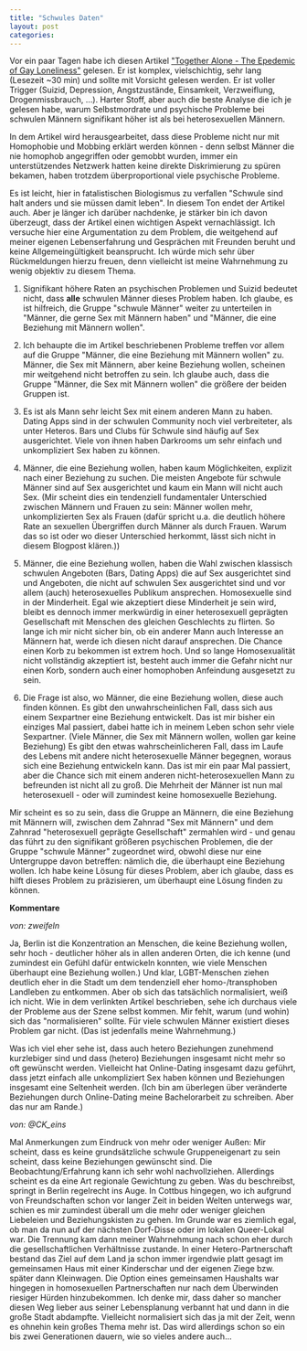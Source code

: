 ```yaml
---
title: "Schwules Daten"
layout: post
categories: 
---
```

Vor ein paar Tagen habe ich diesen Artikel <a href="http://highline.huffingtonpost.com/articles/en/gay-loneliness/">"Together Alone - The Epedemic of Gay Loneliness"</a> gelesen. Er ist komplex, vielschichtig, sehr lang (Lesezeit ~30 min) und sollte mit Vorsicht gelesen werden. Er ist voller Trigger (Suizid, Depression, Angstzustände, Einsamkeit, Verzweiflung, Drogenmissbrauch, …). Harter Stoff, aber auch die beste Analyse die ich je gelesen habe, warum Selbstmordrate und psychische Probleme bei schwulen Männern signifikant höher ist als bei heterosexuellen Männern.

In dem Artikel wird herausgearbeitet, dass diese Probleme nicht nur mit Homophobie und Mobbing erklärt werden können - denn selbst Männer die nie homophob angegriffen oder gemobbt wurden, immer ein unterstützendes Netzwerk hatten keine direkte Diskrimierung zu spüren bekamen, haben trotzdem überproportional viele psychische Probleme.

Es ist leicht, hier in fatalistischen Biologismus zu verfallen "Schwule sind halt anders und sie müssen damit leben". In diesem Ton endet der Artikel auch. Aber je länger ich darüber nachdenke, je stärker bin ich davon überzeugt, dass der Artikel einen wichtigen Aspekt vernachlässigt. Ich versuche hier eine Argumentation zu dem Problem, die weitgehend auf meiner eigenen Lebenserfahrung und Gesprächen mit Freunden beruht und keine Allgemeingültigkeit beansprucht. Ich würde mich sehr über Rückmeldungen hierzu freuen, denn vielleicht ist meine Wahrnehmung zu wenig objektiv zu diesem Thema.

1. Signifikant höhere Raten an psychischen Problemen und Suizid bedeutet nicht, dass <strong>alle</strong> schwulen Männer dieses Problem haben. Ich glaube, es ist hilfreich, die Gruppe "schwule Männer" weiter zu unterteilen in "Männer, die gerne Sex mit Männern haben" und "Männer, die eine Beziehung mit Männern wollen".

2. Ich behaupte die im Artikel beschriebenen Probleme treffen vor allem auf die Gruppe "Männer, die eine Beziehung mit Männern wollen" zu. Männer, die Sex mit Männern, aber keine Beziehung wollen, scheinen mir weitgehend nicht betroffen zu sein. Ich glaube auch, dass die Gruppe "Männer, die Sex mit Männern wollen" die größere der beiden Gruppen ist.

3. Es ist als Mann sehr leicht Sex mit einem anderen Mann zu haben. Dating Apps sind in der schwulen Community noch viel verbreiteter, als unter Heteros. Bars und Clubs für Schwule sind häufig auf Sex ausgerichtet. Viele von ihnen haben Darkrooms um sehr einfach und unkompliziert Sex haben zu können.

4. Männer, die eine Beziehung wollen, haben kaum Möglichkeiten, explizit nach einer Beziehung zu suchen. Die meisten Angebote für schwule Männer sind auf Sex ausgerichtet und kaum ein Mann will nicht auch Sex. (Mir scheint dies ein tendenziell fundamentaler Unterschied zwischen Männern und Frauen zu sein: Männer wollen mehr, unkomplizierten Sex als Frauen (dafür spricht u.a. die deutlich höhere Rate an sexuellen Übergriffen durch Männer als durch Frauen. Warum das so ist oder wo dieser Unterschied herkommt, lässt sich nicht in diesem Blogpost klären.))

5. Männer, die eine Beziehung wollen, haben die Wahl zwischen klassisch schwulen Angeboten (Bars, Dating Apps) die auf Sex ausgerichtet sind und Angeboten, die nicht auf schwulen Sex ausgerichtet sind und vor allem (auch) heterosexuelles Publikum ansprechen. Homosexuelle sind in der Minderheit. Egal wie akzeptiert diese Minderheit je sein wird, bleibt es dennoch immer merkwürdig in einer heterosexuell geprägten Gesellschaft mit Menschen des gleichen Geschlechts zu flirten. So lange ich mir nicht sicher bin, ob ein anderer Mann auch Interesse an Männern hat, werde ich diesen nicht darauf ansprechen. Die Chance einen Korb zu bekommen ist extrem hoch. Und so lange Homosexualität nicht vollständig akzeptiert ist, besteht auch immer die Gefahr nicht nur einen Korb, sondern auch einer homophoben Anfeindung ausgesetzt zu sein.

6. Die Frage ist also, wo Männer, die eine Beziehung wollen, diese auch finden können. Es gibt den unwahrscheinlichen Fall, dass sich aus einem Sexpartner eine Beziehung entwickelt. Das ist mir bisher ein einziges Mal passiert, dabei hatte ich in meinem Leben schon sehr viele Sexpartner. (Viele Männer, die Sex mit Männern wollen, wollen gar keine Beziehung)
Es gibt den etwas wahrscheinlicheren Fall, dass im Laufe des Lebens mit andere nicht heterosexuelle Männer begegnen, woraus sich eine Beziehung entwickeln kann. Das ist mir ein paar Mal passiert, aber die Chance sich mit einem anderen nicht-heterosexuellen Mann zu befreunden ist nicht all zu groß. Die Mehrheit der Männer ist nun mal heterosexuell - oder will zumindest keine homosexuelle Beziehung.

Mir scheint es so zu sein, dass die Gruppe an Männern, die eine Beziehung mit Männern will, zwischen dem Zahnrad "Sex mit Männern" und dem Zahnrad "heterosexuell geprägte Gesellschaft" zermahlen wird - und genau das führt zu den signifikant größeren psychischen Problemen, die der Gruppe "schwule Männer" zugeordnet wird, obwohl diese nur eine Untergruppe davon betreffen: nämlich die, die überhaupt eine Beziehung wollen.
Ich habe keine Lösung für dieses Problem, aber ich glaube, dass es hilft dieses Problem zu präzisieren, um überhaupt eine Lösung finden zu können.

		

__Kommentare__
			
_von: zweifeln_
			
Ja, Berlin ist die Konzentration an Menschen, die keine Beziehung wollen, sehr hoch - deutlicher höher als in allen anderen Orten, die ich kenne (und zumindest ein Gefühl dafür entwickeln konnten, wie viele Menschen überhaupt eine Beziehung wollen.)
Und klar, LGBT-Menschen ziehen deutlich eher in die Stadt um dem tendenziell eher homo-/transphoben Landleben zu entkommen.
Aber ob sich das tatsächlich normalisiert, weiß ich nicht. Wie in dem verlinkten Artikel beschrieben, sehe ich durchaus viele der Probleme aus der Szene selbst kommen. Mir fehlt, warum (und wohin) sich das "normalisieren" sollte. Für viele schwulen Männer existiert dieses Problem gar nicht. (Das ist jedenfalls meine Wahrnehmung.)

Was ich viel eher sehe ist, dass auch hetero Beziehungen zunehmend kurzlebiger sind und dass (hetero) Beziehungen insgesamt nicht mehr so oft gewünscht werden. Vielleicht hat Online-Dating insgesamt dazu geführt, dass jetzt einfach alle unkompliziert Sex haben können und Beziehungen insgesamt eine Seltenheit werden.
(Ich bin am überlegen über veränderte Beziehungen durch Online-Dating meine Bachelorarbeit zu schreiben. Aber das nur am Rande.)

			
_von: @CK_eins_
			
Mal Anmerkungen zum Eindruck von mehr oder weniger Außen: Mir scheint, dass es keine grundsätzliche schwule Gruppeneigenart zu sein scheint, dass keine Beziehungen gewünscht sind. Die Beobachtung/Erfahrung kann ich sehr wohl nachvollziehen. Allerdings scheint es da eine Art regionale Gewichtung zu geben. Was du beschreibst, springt in Berlin regelrecht ins Auge. In Cottbus hingegen, wo ich aufgrund von Freundschaften schon vor langer Zeit in beiden Welten unterwegs war, schien es mir zumindest überall um die mehr oder weniger gleichen Liebeleien und Beziehungskisten zu gehen. Im Grunde war es ziemlich egal, ob man da nun auf der nächsten Dorf-Disse oder im lokalen Queer-Lokal war. Die Trennung kam dann meiner Wahrnehmung nach schon eher durch die gesellschaftlichen Verhältnisse zustande. In einer Hetero-Partnerschaft bestand das Ziel auf dem Land ja schon immer irgendwie platt gesagt im gemeinsamen Haus mit einer Kinderschar und der eigenen Ziege bzw. später dann Kleinwagen. Die Option eines gemeinsamen Haushalts war hingegen in homosexuellen Partnerschaften nur nach dem Überwinden riesiger Hürden hinzubekommen. Ich denke mir, dass daher so mancher diesen Weg lieber aus seiner Lebensplanung verbannt hat und dann in die große Stadt abdampfte. Vielleicht normalisiert sich das ja mit der Zeit, wenn es ohnehin kein großes Thema mehr ist. Das wird allerdings schon so ein bis zwei Generationen dauern, wie so vieles andere auch...

